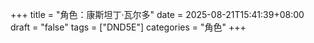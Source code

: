 +++
title = "角色：康斯坦丁·瓦尔多"
date = 2025-08-21T15:41:39+08:00
draft = "false"
tags = ["DND5E"]
categories = "角色"
+++
